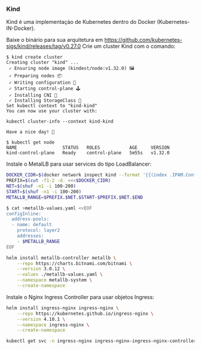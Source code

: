 ### Kind

Kind é uma implementaçào de Kubernetes dentro do Docker (Kubernetes-IN-Docker).

Baixe o binário para sua arquitetura em https://github.com/kubernetes-sigs/kind/releases/tag/v0.27.0
Crie um cluster Kind com o comando:

```
$ kind create cluster
Creating cluster "kind" ...
 ✓ Ensuring node image (kindest/node:v1.32.0) 🖼
 ✓ Preparing nodes 📦  
 ✓ Writing configuration 📜 
 ✓ Starting control-plane 🕹️ 
 ✓ Installing CNI 🔌 
 ✓ Installing StorageClass 💾 
Set kubectl context to "kind-kind"
You can now use your cluster with:

kubectl cluster-info --context kind-kind

Have a nice day! 👋

$ kubectl get node
NAME                 STATUS   ROLES           AGE     VERSION
kind-control-plane   Ready    control-plane   5m55s   v1.32.0
```

Instale o MetalLB para usar services do tipo LoadBalancer:


```sh
DOCKER_CIDR=$(docker network inspect kind --format '{{(index .IPAM.Config 0).Subnet}}')\
PREFIX=$(cut -f1-2 -d. <<<$DOCKER_CIDR)
NET=$(shuf -n1 -i 100-200)
START=$(shuf -n1 -i 100-200)
METALLB_RANGE=$PREFIX.$NET.$START-$PREFIX.$NET.$END

$ cat >metallb-values.yaml <<EOF
configInline:
  address-pools:
  - name: default
    protocol: layer2
    addresses:
    - $METALLB_RANGE
EOF

helm install metallb-controller metallb \
    --repo https://charts.bitnami.com/bitnami \
    --version 3.0.12 \
    --values ./metallb-values.yaml \
    --namespace metallb-system \
    --create-namespace

```

Instale o Nginx Ingress Controller para usar objetos Ingress:

```sh
helm install ingress-nginx ingress-nginx \
    --repo https://kubernetes.github.io/ingress-nginx \
    --version 4.10.1 \
    --namespace ingress-nginx \
    --create-namespace

kubectl get svc -n ingress-nginx ingress-nginx-ingress-nginx-controller -o jsonpath={.status.loadBalancer.ingress[0].ip}
```
